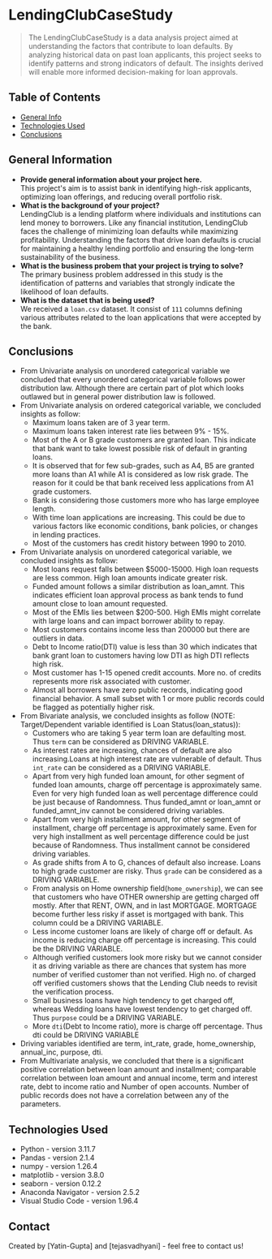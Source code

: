 # LendingClubCaseStudy
> The LendingClubCaseStudy is a data analysis project aimed at understanding the factors that contribute to loan defaults. By analyzing historical data on past loan applicants, this project seeks to identify patterns and strong indicators of default. The insights derived will enable more informed decision-making for loan approvals.


## Table of Contents
* [General Info](#general-information)
* [Technologies Used](#technologies-used)
* [Conclusions](#conclusions)

<!-- You can include any other section that is pertinent to your problem -->

## General Information
- <b>Provide general information about your project here.</b><br/>
This project's aim is to assist bank in identifying high-risk applicants, optimizing loan offerings, and reducing overall portfolio risk.
- <b>What is the background of your project?</b><br/>
LendingClub is a lending platform where individuals and institutions can lend money to borrowers. Like any financial institution, LendingClub faces the challenge of minimizing loan defaults while maximizing profitability. Understanding the factors that drive loan defaults is crucial for maintaining a healthy lending portfolio and ensuring the long-term sustainability of the business.
- <b>What is the business probem that your project is trying to solve?</b><br/>
The primary business problem addressed in this study is the identification of patterns and variables that strongly indicate the likelihood of loan defaults.
- <b>What is the dataset that is being used?</b><br/>
We received a `loan.csv` dataset. It consist of `111` columns defining various attributes related to the loan applications that were accepted by the bank.

<!-- You don't have to answer all the questions - just the ones relevant to your project. -->

## Conclusions
- From Univariate analysis on unordered categorical variable we concluded that every unordered categorical variable follows power distribution law. Although there are certain part of plot which looks outlawed but in general power distribution law is followed.
- From Univariate analysis on ordered categorical variable, we concluded insights as follow: 
    - Maximum loans taken are of 3 year term. 
    - Maximum loans taken interest rate lies between 9% - 15%.
    - Most of the A or B grade customers are granted loan. This indicate that bank want to take lowest possible risk of default in granting loans.
    -  It is observed that for few sub-grades, such as A4, B5 are granted more loans than A1 while A1 is considered as low risk grade. The reason for it could be that bank received less applications from A1 grade customers.
    - Bank is considering those customers more who has large employee length. 
    - With time loan applications are increasing. This could be due to various factors like economic conditions, bank policies, or changes in lending practices.
    - Most of the customers has credit history between 1990 to 2010.
- From Univariate analysis on unordered categorical variable, we concluded insights as follow:
    - Most loans request falls between $5000-15000. High loan requests are less common. High loan amounts indicate greater risk.
    - Funded amount follows a similar distribution as loan_amnt. This indicates efficient loan approval process as bank tends to fund amount close to loan amount requested.
    - Most of the EMIs lies between $200-500. High EMIs might correlate with large loans and can impact borrower ability to repay.
    - Most customers contains income less than 200000 but there are outliers in data.
    - Debt to Income ratio(DTI) value is less than 30 which indicates that bank grant loan to customers having low DTI as high DTI reflects high risk.
    - Most customer has 1-15 opened credit accounts. More no. of credits represents more risk associated with customer.
    - Almost all borrowers have zero public records, indicating good financial behavior. A small subset with 1 or more public records could be flagged as potentially higher risk.
- From Bivariate analysis, we concluded insights as follow (NOTE: Target/Dependent variable identified is Loan Status(loan_status)):
    - Customers who are taking 5 year term loan are defaulting most. Thus `term` can be considered as DRIVING VARIABLE.
    - As interest rates are increasing, chances of default are also increasing.Loans at high interest rate are vulnerable of default. Thus `int_rate` can be considered as a DRIVING VARIABLE.
    - Apart from very high funded loan amount, for other segment of funded loan amounts, charge off percentage is approximately same. Even for very high funded loan as well percentage difference could be just because of Randomness. Thus funded_amnt or loan_amnt or funded_amnt_inv cannot be considered driving variables.
    - Apart from very high installment amount, for other segment of installment, charge off percentage is approximately same. Even for very high installment as well percentage difference could be just because of Randomness. Thus installment cannot be considered driving variables.
    - As grade shifts from A to G, chances of default also increase. Loans to high grade customer are risky. Thus `grade` can be considered as a DRIVING VARIABLE.
    - From analysis on Home ownership field(`home_ownership`), we can see that customers who have OTHER ownership are getting charged off mostly. After that RENT, OWN, and in last MORTGAGE. MORTGAGE become further less risky if asset is mortgaged with bank. This column could be a DRIVING VARIABLE.
    - Less income customer loans are likely of charge off or default. As income is reducing charge off percentage is increasing. This could be the DRIVING VARIABLE.
    - Although verified customers look more risky but we cannot consider it as driving variable as there are chances that system has more number of verified customer than not verified. High no. of charged off verified customers shows that the Lending Club needs to revisit the verification process.
    - Small business loans have high tendency to get charged off, whereas Wedding loans have lowest tendency to get charged off. Thus `purpose` could be a DRIVING VARIABLE.
    - More `dti`(Debt to Income ratio), more is charge off percentage. Thus dti could be DRIVING VARIABLE
- Driving variables identified are term, int_rate, grade, home_ownership, annual_inc, purpose, dti.
- From Multivariate analysis, we concluded that there is a significant positive correlation between loan amount and installment; comparable correlation between loan amount and annual income, term and interest rate, debt to income ratio and Number of open accounts. Number of public records does not have a correlation between any of the parameters.


<!-- You don't have to answer all the questions - just the ones relevant to your project. -->


## Technologies Used
- Python - version 3.11.7
- Pandas - version 2.1.4
- numpy - version 1.26.4
- matplotlib - version 3.8.0
- seaborn - version 0.12.2
- Anaconda Navigator - version 2.5.2
- Visual Studio Code - version 1.96.4

<!-- As the libraries versions keep on changing, it is recommended to mention the version of library used in this project -->

## Contact
Created by [Yatin-Gupta] and [tejasvadhyani] - feel free to contact us!


<!-- Optional -->
<!-- ## License -->
<!-- This project is open source and available under the [... License](). -->

<!-- You don't have to include all sections - just the one's relevant to your project -->
